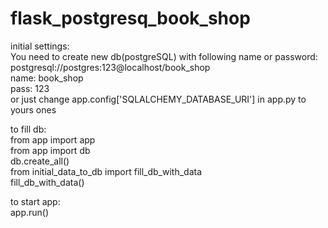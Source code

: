 # flask_postgresq_book_shop

initial settings: <br />
You need to create new db(postgreSQL) with following name or password:
postgresql://postgres:123@localhost/book_shop  <br />
name: book_shop  <br />
pass: 123  <br />
or just change app.config['SQLALCHEMY_DATABASE_URI'] in app.py to yours ones  <br />

to fill db: <br />
from app import app <br />
from app import db <br />
db.create_all() <br />
from initial_data_to_db import fill_db_with_data <br />
fill_db_with_data()  <br />

to start app: <br />
app.run()

